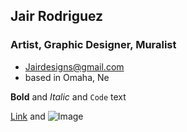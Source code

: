 ## Jair Rodriguez
### Artist, Graphic Designer, Muralist

- Jairdesigns@gmail.com
- based in Omaha, Ne



**Bold** and _Italic_ and `Code` text

[Link](url) and ![Image](.../.../pictures/sketch001)
```
